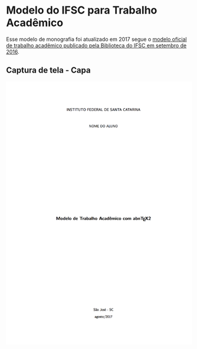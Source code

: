 # Modelo do IFSC para Trabalho Acadêmico



Esse modelo de monografia foi atualizado em 2017 segue o [modelo oficial de trabalho acadêmico publicado pela Biblioteca do IFSC em setembro de 2016](http://www.ifsc.edu.br/menu-colecao-abnt).



## Captura de tela - Capa

![capa](screenshot-01.png)
